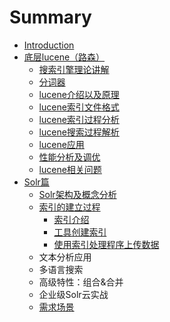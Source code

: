 # Summary

* [Introduction](README.md)
* [底层lucene（路森）](di-ceng-lucene-ff08-lu-sen-ff09.md)
  * [搜索引擎理论讲解](di-ceng-lucene-ff08-lu-sen-ff09/sou-suo-yin-qing-li-lun-jiang-jie.md)
  * [分词器](di-ceng-lucene-ff08-lu-sen-ff09/fen-ci-qi.md)
  * [lucene介绍以及原理](di-ceng-lucene-ff08-lu-sen-ff09/lucenejie-shao-yi-ji-yuan-li.md)
  * [lucene索引文件格式](di-ceng-lucene-ff08-lu-sen-ff09/lucenesuo-yin-wen-jian-ge-shi.md)
  * [lucene索引过程分析](di-ceng-lucene-ff08-lu-sen-ff09/lucenejian-suo-guo-cheng-fen-xi.md)
  * [lucene搜索过程解析](di-ceng-lucene-ff08-lu-sen-ff09/lucenesou-suo-guo-cheng-jie-xi.md)
  * [lucene应用](di-ceng-lucene-ff08-lu-sen-ff09/luceneying-yong.md)
  * [性能分析及调优](di-ceng-lucene-ff08-lu-sen-ff09/xing-neng-fen-xi-ji-diao-you.md)
  * [lucene相关问题](di-ceng-lucene-ff08-lu-sen-ff09/lucenexiang-guan-wen-ti.md)
* [Solr篇](solrpian.md)
  * [Solr架构及概念分析](solrpian/solrjia-gou-ji-gai-nian-fen-xi.md)
  * [索引的建立过程](solrpian/suo-yin-de-jian-li-guo-cheng.md)
    * [索引介绍](solrpian/suo-yin-de-jian-li-guo-cheng/suo-yin-jie-shao.md)
    * [工具创建索引](solrpian/suo-yin-de-jian-li-guo-cheng/gong-ju-chuang-jian-suo-yin.md)
    * [使用索引处理程序上传数据](solrpian/suo-yin-de-jian-li-guo-cheng/shi-yong-suo-yin-chu-li-cheng-xu-shang-chuan-shu-ju.md)
  * 文本分析应用
  * 多语言搜索
  * 高级特性：组合&合并
  * 企业级Solr云实战
  * [需求场景](solrpian/xu-qiu-chang-jing.md)

